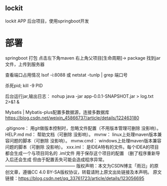## lockit
lockit APP 后台项目，使用springboot开发


# 部署
springboot 打包
点击左下角maven
右上角父项目[生命周期]-> package
找到jar文件，上传到服务器


查看端口占用情况
lsof -i:8088
或
netstat -tunlp | grep 端口号

杀死pid;
kill -9 PID

后台运行jar,输出日志：
nohup java -jar app-0.0.1-SNAPSHOT.jar > log.txt  2>&1 &








Mybatis | Mybatis-plus配置多数据源，连接多数据库
https://blog.csdn.net/weixin_45866737/article/details/122463180


.gitignore： 用git做版本控制时，忽略文件配置（不用版本管理可删除 没影响）。
HELP.md md： 帮助文档（可删除 没影响）。
mvnw： linux上处理maven版本兼容问题的脚本（可删除 没影响）。
mvnw.cmd： windows上处理maven版本兼容问题的脚本（可删除 没影响）。
xxx.iml： 是IDEA特有的文件。每个IDEA的项目都会生成一个与项目同名的 .iml文件 用于保存这个项目的配置 （删了程序重新导入后还会生成 但由于配置丢失可能会造成程序异常。
————————————————
版权声明：本文为CSDN博主「雨汨」的原创文章，遵循CC 4.0 BY-SA版权协议，转载请附上原文出处链接及本声明。
原文链接：https://blog.csdn.net/qq_33761723/article/details/123056695
